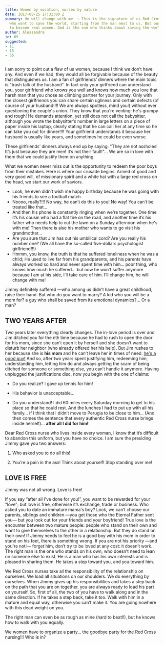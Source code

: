 ```yaml
---
title: Women by vocation, nurses by nature
date: 2017-08-25 17:31:00 Z
summary: He will change with me! – This is the signature of us Red Cross nurse women,
  who want to save the world, starting from the man next to us. But our vocation is
  to become real women. God is the one who thinks about saving the world.
author: Alessandra
id: 69
suggested:
- 11
- 15
- 55
---
```


I am sorry to point out a flaw of us women, because I think we don’t have any. And even if we had, they would all be forgivable because of the beauty that distinguishes us. I am a fan of girlfriends’ dinners where the main topic is "trash talk of the husband". In fact only your girlfriend can understand you, your girlfriend who knows you well and knows how much you love that harsh man that you chose as climbing partner for your journey. Only with the closest girlfriends you can share certain ugliness and certain defects (of course of your husband!!!! We are always spotless, mind you!) without ever questioning the couple's union. They know that you're venting: he's grumpy and rough! He demands attention, yet still does not call the babysitter, although you wrote the babysitter’s number in large letters on a piece of paper inside his laptop, clearly stating that he can call her at any time so he can take you out for dinner!!!! Your girlfriend understands it because her husband is usually like yours, and sometimes he could be even worse.

These girlfriends’ dinners always end up by saying: "They are not assholes! It’s just because they are men! It’s not their fault!"... We are so in love with them that we could justify them on anything.

What we women never miss out is the opportunity to redeem the poor boys from their mistakes. Here is where our crusade begins. Armed of good and very good will, of missionary spirit and a white hat with a large red cross on the head, we start our work of saviors.

* Look, he even didn’t wish me happy birthday because he was going with his friends to see a football match
* Noooo, really?!!! No way, he can’t do this to you! No way! You can’t be treated like that...
* And then his phone is constantly ringing when we're together. One time it’s his cousin who had a flat tire on the road, and another time it’s his father who needs help to cut the lawn on a Sunday afternoon when he's with me! Then there is also his mother who wants to go visit his grandmother…
* Are you sure that Jim has cut his umbilical cord? Are you really his number one? (We all have the so-called five-dollars psychologist girlfriend!!!)
* Hmmm, you know, the truth is that he suffered loneliness when he was a child; He used to live far from his grandparents, and his parents have always worked so hard and never spent time with him... poor thing, who knows how much he suffered... but now he won’t suffer anymore because I am at his side, I'll take care of him. I'll change him, he will change with me!

Jimmy definitely suffered —who among us didn’t have a great childhood, raise their hand. But who do you want to marry? A kid who you will be a mom for? a guy who shall be saved from its emotional dynamics?... Or a man?

## TWO YEARS AFTER

Two years later everything clearly changes. The in-love period is over and Jim ditched you for the nth time because he had to rush to open the door for his mom, since she can’t open it by herself and she doesn’t want to disturb her neighbor (who already offered her his help). But Jim rushes to her because she is **his mom** and he can’t leave her in times of need: [he's a good guy!]({{site.baseurl}}/because-he-is-a-good-guy) And so, after two years spent justifying him, redeeming him, understanding him, letting him do and always getting the scam of being ditched for someone or something else, you can’t handle it anymore. Having unplugged the justifications disc, now you begin with the one of claims:

* Do you realize? I gave up tennis for him!

* His behavior is unacceptable...

* Do you understand! I did 60 miles every Saturday morning to get to his place so that he could rest. And the lunches I had to put up with all his family... if I think that I didn’t move to Perugia to be close to him… (And then comes the sentence that every authentic Red Cross nurse brings inside herself)... **after all I did for him!**

Dear Red Cross nurse who lives inside every woman, I know that it’s difficult to abandon this uniform, but you have no choice. I am sure the presiding Jimmy gave you two answers:

1. Who asked you to do all this!

2. You're a pain in the ass! Think about yourself! Stop standing over me!

## LOVE IS FREE

Jimmy was not all wrong. Love is free!

If you say “after all I've done for you!”, you want to be rewarded for your "love"; but love is free, otherwise it’s exchange, trade or business. Who asked you to date an immature mama's boy? Look, we can’t choose our parents, siblings and children —you get those who the Eternal Father sent you— but you look out for your friends and your boyfriend! True love is the encounter between two mature people: people who stand on their own and want to give themselves to the other in a relationship. But they do stand on their own! If Jimmy needs to feel he is a good boy with his mom in order to stand on his feet, there is something wrong. If you are not his priority —and you're not!— forget him, don’t try to be loved at any cost: it doesn’t work. The right man is the one who stands on his own, who doesn’t need to lean on someone else to exist. He is a man who has his own interests and is pleased in sharing them. He takes a step toward you, and you toward him.

We Red Cross nurses take all the responsibility of the relationship on ourselves. We load all situations on our shoulders. We do everything by ourselves. When Jimmy gives up his responsibilities and takes a step back on the path that you are on together, you are always ready to load his part on yourself. So, first of all, the two of you have to walk along and in the same direction. If he takes a step back, take it too. Walk with him in a mature and equal way, otherwise you can’t make it. You are going nowhere with this dead weight on you.

The right man can even be as rough as mine (hard to beat!!), but he knows how to walk with you equally.

We women have to organize a party... the goodbye party for the Red Cross nursing!!! Who is in?
